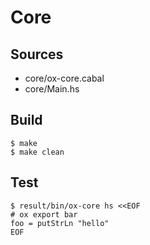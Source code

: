 # Core

## Sources
-   core/ox-core.cabal
-   core/Main.hs

## Build
    $ make
    $ make clean

## Test
    $ result/bin/ox-core hs <<EOF
    # ox export bar
    foo = putStrLn "hello"
    EOF
